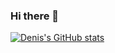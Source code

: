 ### Hi there 👋
[![Denis's GitHub stats](https://github-readme-stats.vercel.app/api?username=maina-dennis&count_private=true&show_icons=true)](https://github.com/maina-dennis/github-readme-stats)


